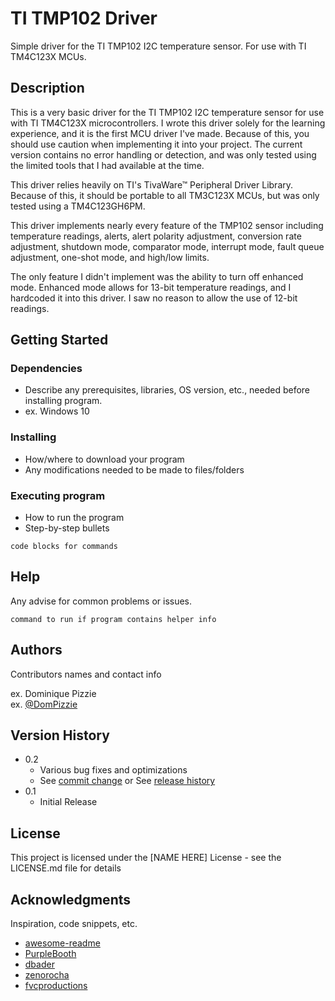 # TI TMP102 Driver

Simple driver for the TI TMP102 I2C temperature sensor. For use with TI TM4C123X MCUs.

## Description

This is a very basic driver for the TI TMP102 I2C temperature sensor for use with TI TM4C123X microcontrollers. I wrote this driver solely for the learning experience, and
it is the first MCU driver I've made. Because of this, you should use caution when implementing it into your project. The current version contains no error handling or
detection, and was only tested using the limited tools that I had available at the time.

This driver relies heavily on TI's TivaWare™ Peripheral Driver Library. Because of this, it should be portable to all TM3C123X MCUs, but was only tested using a TM4C123GH6PM.

This driver implements nearly every feature of the TMP102 sensor including temperature readings, alerts, alert polarity adjustment, conversion rate adjustment, shutdown mode,
comparator mode, interrupt mode, fault queue adjustment, one-shot mode, and high/low limits. 

The only feature I didn't implement was the ability to turn off enhanced mode. Enhanced mode allows for 13-bit temperature readings, and I hardcoded it into this driver. I
saw no reason to allow the use of 12-bit readings.

## Getting Started

### Dependencies

* Describe any prerequisites, libraries, OS version, etc., needed before installing program.
* ex. Windows 10

### Installing

* How/where to download your program
* Any modifications needed to be made to files/folders

### Executing program

* How to run the program
* Step-by-step bullets
```
code blocks for commands
```

## Help

Any advise for common problems or issues.
```
command to run if program contains helper info
```

## Authors

Contributors names and contact info

ex. Dominique Pizzie  
ex. [@DomPizzie](https://twitter.com/dompizzie)

## Version History

* 0.2
    * Various bug fixes and optimizations
    * See [commit change]() or See [release history]()
* 0.1
    * Initial Release

## License

This project is licensed under the [NAME HERE] License - see the LICENSE.md file for details

## Acknowledgments

Inspiration, code snippets, etc.
* [awesome-readme](https://github.com/matiassingers/awesome-readme)
* [PurpleBooth](https://gist.github.com/PurpleBooth/109311bb0361f32d87a2)
* [dbader](https://github.com/dbader/readme-template)
* [zenorocha](https://gist.github.com/zenorocha/4526327)
* [fvcproductions](https://gist.github.com/fvcproductions/1bfc2d4aecb01a834b46)
